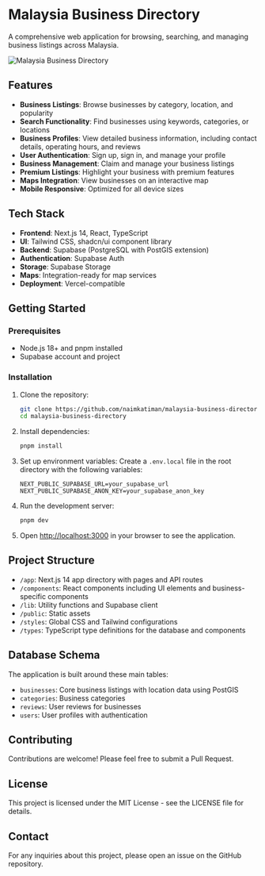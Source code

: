 # Malaysia Business Directory

A comprehensive web application for browsing, searching, and managing business listings across Malaysia.

![Malaysia Business Directory](https://github.com/naimkatiman/malaysia-business-directory/raw/main/public/placeholder.jpg)

## Features

- **Business Listings**: Browse businesses by category, location, and popularity
- **Search Functionality**: Find businesses using keywords, categories, or locations
- **Business Profiles**: View detailed business information, including contact details, operating hours, and reviews
- **User Authentication**: Sign up, sign in, and manage your profile
- **Business Management**: Claim and manage your business listings
- **Premium Listings**: Highlight your business with premium features
- **Maps Integration**: View businesses on an interactive map
- **Mobile Responsive**: Optimized for all device sizes

## Tech Stack

- **Frontend**: Next.js 14, React, TypeScript
- **UI**: Tailwind CSS, shadcn/ui component library
- **Backend**: Supabase (PostgreSQL with PostGIS extension)
- **Authentication**: Supabase Auth
- **Storage**: Supabase Storage
- **Maps**: Integration-ready for map services
- **Deployment**: Vercel-compatible

## Getting Started

### Prerequisites

- Node.js 18+ and pnpm installed
- Supabase account and project

### Installation

1. Clone the repository:
   ```bash
   git clone https://github.com/naimkatiman/malaysia-business-directory.git
   cd malaysia-business-directory
   ```

2. Install dependencies:
   ```bash
   pnpm install
   ```

3. Set up environment variables:
   Create a `.env.local` file in the root directory with the following variables:
   ```
   NEXT_PUBLIC_SUPABASE_URL=your_supabase_url
   NEXT_PUBLIC_SUPABASE_ANON_KEY=your_supabase_anon_key
   ```

4. Run the development server:
   ```bash
   pnpm dev
   ```

5. Open [http://localhost:3000](http://localhost:3000) in your browser to see the application.

## Project Structure

- `/app`: Next.js 14 app directory with pages and API routes
- `/components`: React components including UI elements and business-specific components
- `/lib`: Utility functions and Supabase client
- `/public`: Static assets
- `/styles`: Global CSS and Tailwind configurations
- `/types`: TypeScript type definitions for the database and components

## Database Schema

The application is built around these main tables:
- `businesses`: Core business listings with location data using PostGIS
- `categories`: Business categories
- `reviews`: User reviews for businesses
- `users`: User profiles with authentication

## Contributing

Contributions are welcome! Please feel free to submit a Pull Request.

## License

This project is licensed under the MIT License - see the LICENSE file for details.

## Contact

For any inquiries about this project, please open an issue on the GitHub repository.
